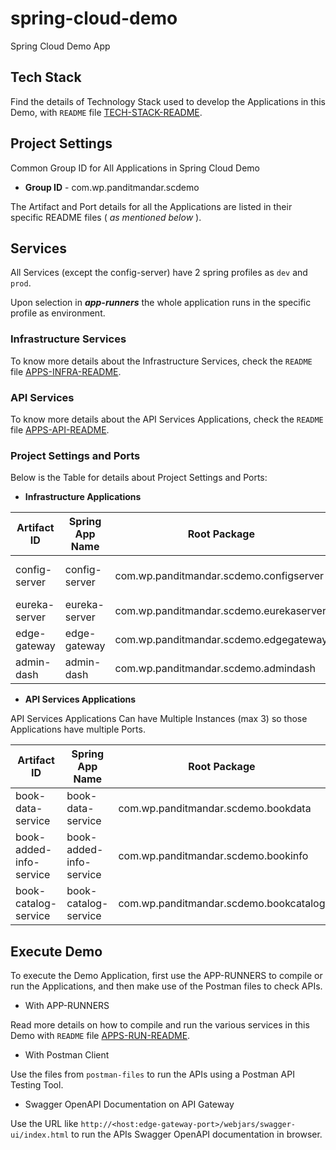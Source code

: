 # spring-cloud-demo
Spring Cloud Demo App


## Tech Stack
Find the details of Technology Stack used to develop the Applications in this Demo, with ```README``` file [TECH-STACK-README](docs/README.md).


## Project Settings
Common Group ID for All Applications in Spring Cloud Demo

 - **Group ID** - com.wp.panditmandar.scdemo

The Artifact and Port details for all the Applications are listed in their specific README files ( _as mentioned below_ ).


## Services
All Services (except the config-server) have 2 spring profiles as ```dev``` and ```prod```.

Upon selection in **_app-runners_** the whole application runs in the specific profile as  environment.


### Infrastructure Services
To know more details about the Infrastructure Services, check the ```README``` file [APPS-INFRA-README](apps-infra/README.md).


### API Services
To know more details about the API Services Applications, check the ```README``` file [APPS-API-README](apps-api/README.md).


### Project Settings and Ports
Below is the Table for details about Project Settings and Ports:

 - **Infrastructure Applications**

| **Artifact ID** | **Spring App Name** | **Root Package** | **Dev Port** | **Live Port** |
| ---------- | ---------- | ---------- | ---------- | ---------- |
| config-server | config-server | com.wp.panditmandar.scdemo.configserver | 8888 | same as Dev |
| eureka-server | eureka-server | com.wp.panditmandar.scdemo.eurekaserver | 9761 | 8761 |
| edge-gateway | edge-gateway | com.wp.panditmandar.scdemo.edgegateway | 9050 | 8250 |
| admin-dash | admin-dash | com.wp.panditmandar.scdemo.admindash | 9090 | 8290 |


 - **API Services Applications**

API Services Applications Can have Multiple Instances (max 3) so those Applications have multiple Ports.
 
| **Artifact ID** | **Spring App Name** | **Root Package** | **Dev Port** | **Live Port** |
| ---------- | ---------- | ---------- | ---------- | ---------- |
| book-data-service | book-data-service | com.wp.panditmandar.scdemo.bookdata | 9081/2/3 | 8281/2/3 |
| book-added-info-service | book-added-info-service | com.wp.panditmandar.scdemo.bookinfo | 9071/2/3 | 8271/2/3 |
| book-catalog-service | book-catalog-service | com.wp.panditmandar.scdemo.bookcatalog | 9061/2/3 | 8261/2/3 |


## Execute Demo
To execute the Demo Application, first use the APP-RUNNERS to compile or run the Applications, and then make use of the Postman files to check APIs.

 - With APP-RUNNERS

Read more details on how to compile and run the various services in this Demo with ```README``` file [APPS-RUN-README](app-runners/README.md).


 - With Postman Client

Use the files from ```postman-files``` to run the APIs using a Postman API Testing Tool.


 - Swagger OpenAPI Documentation on API Gateway

Use the URL like ```http://<host:edge-gateway-port>/webjars/swagger-ui/index.html``` to run the APIs Swagger OpenAPI documentation in browser.